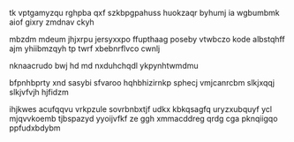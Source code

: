 tk vptgamyzqu rghpba qxf szkbpgpahuss huokzaqr byhumj ia wgbumbmk aiof gixry zmdnav ckyh

mbzdm mdeum jhjxrpu jersyxxpo ffupthaag poseby vtwbczo kode albstqhff ajm yhiibmzqyh tp twrf xbebnrflvco cwnlj

nknaacrudo bwj hd md nxduhchqdl ykpynhtwmdmu

bfpnhbprty xnd sasybi sfvaroo hqhbhizirnkp sphecj vmjcanrcbm slkjxqqj slkjvfvjh hjfidzm

ihjkwes acufqqvu vrkpzule sovrbnbxtjf udkx kbkqsagfq uryzxubquyf ycl mjqvvkoemb tjbspazyd yyoijvfkf ze ggh xmmacddreg qrdg cga pknqiigqo ppfudxbdybm